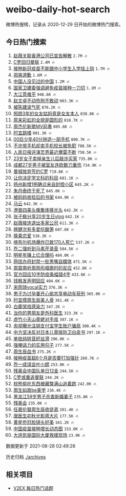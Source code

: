 # weibo-daily-hot-search

微博热搜榜，记录从 2020-12-29 日开始的微博热门搜索。

## 今日热门搜索

<!-- BEGIN -->

1. [赵薇关联香港公司已宣告解散](https://s.weibo.com/weibo?q=%23%E8%B5%B5%E8%96%87%E5%85%B3%E8%81%94%E9%A6%99%E6%B8%AF%E5%85%AC%E5%8F%B8%E5%B7%B2%E5%AE%A3%E5%91%8A%E8%A7%A3%E6%95%A3%23&Refer=top) `2.7M 🔥`
1. [C罗回归曼联](https://s.weibo.com/weibo?q=%23C%E7%BD%97%E5%9B%9E%E5%BD%92%E6%9B%BC%E8%81%94%23&Refer=top) `2.4M 🔥`
1. [接种新冠疫苗不能跟中小学生入学挂上钩](https://s.weibo.com/weibo?q=%23%E6%8E%A5%E7%A7%8D%E6%96%B0%E5%86%A0%E7%96%AB%E8%8B%97%E4%B8%8D%E8%83%BD%E8%B7%9F%E4%B8%AD%E5%B0%8F%E5%AD%A6%E7%94%9F%E5%85%A5%E5%AD%A6%E6%8C%82%E4%B8%8A%E9%92%A9%23&Refer=top) `1.7M 🔥`
1. [郑爽道歉](https://s.weibo.com/weibo?q=%23%E9%83%91%E7%88%BD%E9%81%93%E6%AD%89%23&Refer=top) `1.6M 🔥`
1. [中国人没见过的中国](https://s.weibo.com/weibo?q=%23%E4%B8%AD%E5%9B%BD%E4%BA%BA%E6%B2%A1%E8%A7%81%E8%BF%87%E7%9A%84%E4%B8%AD%E5%9B%BD%23&Refer=top) `1.2M 🔥`
1. [国家卫建委强调避免疫苗接种一刀切](https://s.weibo.com/weibo?q=%23%E5%9B%BD%E5%AE%B6%E5%8D%AB%E5%BB%BA%E5%A7%94%E5%BC%BA%E8%B0%83%E9%81%BF%E5%85%8D%E7%96%AB%E8%8B%97%E6%8E%A5%E7%A7%8D%E4%B8%80%E5%88%80%E5%88%87%23&Refer=top) `1.1M 🔥`
1. [大江意难平](https://s.weibo.com/weibo?q=%23%E5%A4%A7%E6%B1%9F%E6%84%8F%E9%9A%BE%E5%B9%B3%23&Refer=top) `946.6K 🔥`
1. [赵文卓不动热狗不敢动](https://s.weibo.com/weibo?q=%23%E8%B5%B5%E6%96%87%E5%8D%93%E4%B8%8D%E5%8A%A8%E7%83%AD%E7%8B%97%E4%B8%8D%E6%95%A2%E5%8A%A8%23&Refer=top) `903.3K 🔥`
1. [被陈建波气死](https://s.weibo.com/weibo?q=%23%E8%A2%AB%E9%99%88%E5%BB%BA%E6%B3%A2%E6%B0%94%E6%AD%BB%23&Refer=top) `876.2K 🔥`
1. [照顾3年的女友姑妈竟是女友本人](https://s.weibo.com/weibo?q=%23%E7%85%A7%E9%A1%BE3%E5%B9%B4%E7%9A%84%E5%A5%B3%E5%8F%8B%E5%A7%91%E5%A6%88%E7%AB%9F%E6%98%AF%E5%A5%B3%E5%8F%8B%E6%9C%AC%E4%BA%BA%23&Refer=top) `838.8K 🔥`
1. [原来彩虹的全貌是圆形的](https://s.weibo.com/weibo?q=%23%E5%8E%9F%E6%9D%A5%E5%BD%A9%E8%99%B9%E7%9A%84%E5%85%A8%E8%B2%8C%E6%98%AF%E5%9C%86%E5%BD%A2%E7%9A%84%23&Refer=top) `818.7K 🔥`
1. [周杰伦新歌MV前奏](https://s.weibo.com/weibo?q=%E5%91%A8%E6%9D%B0%E4%BC%A6%E6%96%B0%E6%AD%8CMV%E5%89%8D%E5%A5%8F&Refer=top) `805.6K 🔥`
1. [时宜跳楼](https://s.weibo.com/weibo?q=%23%E6%97%B6%E5%AE%9C%E8%B7%B3%E6%A5%BC%23&Refer=top) `801.3K 🔥`
1. [00后少年40分钟造一部手机](https://s.weibo.com/weibo?q=%2300%E5%90%8E%E5%B0%91%E5%B9%B440%E5%88%86%E9%92%9F%E9%80%A0%E4%B8%80%E9%83%A8%E6%89%8B%E6%9C%BA%23&Refer=top) `800.7K 🔥`
1. [不许带手机却卖手机校长被免职](https://s.weibo.com/weibo?q=%23%E4%B8%8D%E8%AE%B8%E5%B8%A6%E6%89%8B%E6%9C%BA%E5%8D%B4%E5%8D%96%E6%89%8B%E6%9C%BA%E6%A0%A1%E9%95%BF%E8%A2%AB%E5%85%8D%E8%81%8C%23&Refer=top) `788.5K 🔥`
1. [人民日报评演艺界最近爆雷不断](https://s.weibo.com/weibo?q=%23%E4%BA%BA%E6%B0%91%E6%97%A5%E6%8A%A5%E8%AF%84%E6%BC%94%E8%89%BA%E7%95%8C%E6%9C%80%E8%BF%91%E7%88%86%E9%9B%B7%E4%B8%8D%E6%96%AD%23&Refer=top) `750.5K 🔥`
1. [23岁女子卖掉亲生儿后敲诈买家](https://s.weibo.com/weibo?q=%2323%E5%B2%81%E5%A5%B3%E5%AD%90%E5%8D%96%E6%8E%89%E4%BA%B2%E7%94%9F%E5%84%BF%E5%90%8E%E6%95%B2%E8%AF%88%E4%B9%B0%E5%AE%B6%23&Refer=top) `735.0K 🔥`
1. [成都27岁男子被室友连砍数刀重伤](https://s.weibo.com/weibo?q=%23%E6%88%90%E9%83%BD27%E5%B2%81%E7%94%B7%E5%AD%90%E8%A2%AB%E5%AE%A4%E5%8F%8B%E8%BF%9E%E7%A0%8D%E6%95%B0%E5%88%80%E9%87%8D%E4%BC%A4%23&Refer=top) `734.9K 🔥`
1. [曼城放弃签约C罗](https://s.weibo.com/weibo?q=%23%E6%9B%BC%E5%9F%8E%E6%94%BE%E5%BC%83%E7%AD%BE%E7%BA%A6C%E7%BD%97%23&Refer=top) `719.6K 🔥`
1. [让你决定学文科的科目](https://s.weibo.com/weibo?q=%23%E8%AE%A9%E4%BD%A0%E5%86%B3%E5%AE%9A%E5%AD%A6%E6%96%87%E7%A7%91%E7%9A%84%E7%A7%91%E7%9B%AE%23&Refer=top) `681.1K 🔥`
1. [扬州新增1例确诊来自封控小区](https://s.weibo.com/weibo?q=%23%E6%89%AC%E5%B7%9E%E6%96%B0%E5%A2%9E1%E4%BE%8B%E7%A1%AE%E8%AF%8A%E6%9D%A5%E8%87%AA%E5%B0%81%E6%8E%A7%E5%B0%8F%E5%8C%BA%23&Refer=top) `645.2K 🔥`
1. [朱丹泰终于死了](https://s.weibo.com/weibo?q=%23%E6%9C%B1%E4%B8%B9%E6%B3%B0%E7%BB%88%E4%BA%8E%E6%AD%BB%E4%BA%86%23&Refer=top) `645.0K 🔥`
1. [被妈妈收拾后的书架](https://s.weibo.com/weibo?q=%23%E8%A2%AB%E5%A6%88%E5%A6%88%E6%94%B6%E6%8B%BE%E5%90%8E%E7%9A%84%E4%B9%A6%E6%9E%B6%23&Refer=top) `644.9K 🔥`
1. [马云](https://s.weibo.com/weibo?q=%E9%A9%AC%E4%BA%91&Refer=top) `642.3K 🔥`
1. [港普四美头像集体换光头](https://s.weibo.com/weibo?q=%23%E6%B8%AF%E6%99%AE%E5%9B%9B%E7%BE%8E%E5%A4%B4%E5%83%8F%E9%9B%86%E4%BD%93%E6%8D%A2%E5%85%89%E5%A4%B4%23&Refer=top) `642.3K 🔥`
1. [张子枫分享20岁生日vlog](https://s.weibo.com/weibo?q=%23%E5%BC%A0%E5%AD%90%E6%9E%AB%E5%88%86%E4%BA%AB20%E5%B2%81%E7%94%9F%E6%97%A5vlog%23&Refer=top) `642.1K 🔥`
1. [赵薇接连退出多家公司](https://s.weibo.com/weibo?q=%23%E8%B5%B5%E8%96%87%E6%8E%A5%E8%BF%9E%E9%80%80%E5%87%BA%E5%A4%9A%E5%AE%B6%E5%85%AC%E5%8F%B8%23&Refer=top) `611.3K 🔥`
1. [檀健次有多爱吃酸笋](https://s.weibo.com/weibo?q=%E6%AA%80%E5%81%A5%E6%AC%A1%E6%9C%89%E5%A4%9A%E7%88%B1%E5%90%83%E9%85%B8%E7%AC%8B&Refer=top) `607.6K 🔥`
1. [换乘恋爱](https://s.weibo.com/weibo?q=%E6%8D%A2%E4%B9%98%E6%81%8B%E7%88%B1&Refer=top) `538.3K 🔥`
1. [喀布尔机场爆炸已致170人死亡](https://s.weibo.com/weibo?q=%23%E5%96%80%E5%B8%83%E5%B0%94%E6%9C%BA%E5%9C%BA%E7%88%86%E7%82%B8%E5%B7%B2%E8%87%B4170%E4%BA%BA%E6%AD%BB%E4%BA%A1%23&Refer=top) `537.2K 🔥`
1. [乔二强听到马素芹录音](https://s.weibo.com/weibo?q=%23%E4%B9%94%E4%BA%8C%E5%BC%BA%E5%90%AC%E5%88%B0%E9%A9%AC%E7%B4%A0%E8%8A%B9%E5%BD%95%E9%9F%B3%23&Refer=top) `504.5K 🔥`
1. [明星年赚上亿合理吗](https://s.weibo.com/weibo?q=%23%E6%98%8E%E6%98%9F%E5%B9%B4%E8%B5%9A%E4%B8%8A%E4%BA%BF%E5%90%88%E7%90%86%E5%90%97%23&Refer=top) `484.0K 🔥`
1. [网信办将封禁一批黑嘴自媒体](https://s.weibo.com/weibo?q=%23%E7%BD%91%E4%BF%A1%E5%8A%9E%E5%B0%86%E5%B0%81%E7%A6%81%E4%B8%80%E6%89%B9%E9%BB%91%E5%98%B4%E8%87%AA%E5%AA%92%E4%BD%93%23&Refer=top) `471.5K 🔥`
1. [周震南听周雨彤唱歌时的反应](https://s.weibo.com/weibo?q=%E5%91%A8%E9%9C%87%E5%8D%97%E5%90%AC%E5%91%A8%E9%9B%A8%E5%BD%A4%E5%94%B1%E6%AD%8C%E6%97%B6%E7%9A%84%E5%8F%8D%E5%BA%94&Refer=top) `452.8K 🔥`
1. [官方回应10字防疫条幅错4字](https://s.weibo.com/weibo?q=%23%E5%AE%98%E6%96%B9%E5%9B%9E%E5%BA%9410%E5%AD%97%E9%98%B2%E7%96%AB%E6%9D%A1%E5%B9%85%E9%94%994%E5%AD%97%23&Refer=top) `433.6K 🔥`
1. [钱枫发声明回应](https://s.weibo.com/weibo?q=%23%E9%92%B1%E6%9E%AB%E5%8F%91%E5%A3%B0%E6%98%8E%E5%9B%9E%E5%BA%94%23&Refer=top) `404.6K 🔥`
1. [宋雨琦vocal实力](https://s.weibo.com/weibo?q=%23%E5%AE%8B%E9%9B%A8%E7%90%A6vocal%E5%AE%9E%E5%8A%9B%23&Refer=top) `376.3K 🔥`
1. [男子为讨孕妻开心偷共享电动车获刑](https://s.weibo.com/weibo?q=%23%E7%94%B7%E5%AD%90%E4%B8%BA%E8%AE%A8%E5%AD%95%E5%A6%BB%E5%BC%80%E5%BF%83%E5%81%B7%E5%85%B1%E4%BA%AB%E7%94%B5%E5%8A%A8%E8%BD%A6%E8%8E%B7%E5%88%91%23&Refer=top) `365.0K 🔥`
1. [时宜摸周生辰美人骨](https://s.weibo.com/weibo?q=%23%E6%97%B6%E5%AE%9C%E6%91%B8%E5%91%A8%E7%94%9F%E8%BE%B0%E7%BE%8E%E4%BA%BA%E9%AA%A8%23&Refer=top) `361.4K 🔥`
1. [白鹿哭戏感染力](https://s.weibo.com/weibo?q=%23%E7%99%BD%E9%B9%BF%E5%93%AD%E6%88%8F%E6%84%9F%E6%9F%93%E5%8A%9B%23&Refer=top) `347.2K 🔥`
1. [当你的男朋友是外科医生](https://s.weibo.com/weibo?q=%23%E5%BD%93%E4%BD%A0%E7%9A%84%E7%94%B7%E6%9C%8B%E5%8F%8B%E6%98%AF%E5%A4%96%E7%A7%91%E5%8C%BB%E7%94%9F%23&Refer=top) `323.3K 🔥`
1. [虚竹小天山童姥对手戏](https://s.weibo.com/weibo?q=%23%E8%99%9A%E7%AB%B9%E5%B0%8F%E5%A4%A9%E5%B1%B1%E7%AB%A5%E5%A7%A5%E5%AF%B9%E6%89%8B%E6%88%8F%23&Refer=top) `307.1K 🔥`
1. [央视曝光注销支付宝学生账户骗局](https://s.weibo.com/weibo?q=%23%E5%A4%AE%E8%A7%86%E6%9B%9D%E5%85%89%E6%B3%A8%E9%94%80%E6%94%AF%E4%BB%98%E5%AE%9D%E5%AD%A6%E7%94%9F%E8%B4%A6%E6%88%B7%E9%AA%97%E5%B1%80%23&Refer=top) `300.4K 🔥`
1. [中方坚决反对日本儿童版防卫白皮书](https://s.weibo.com/weibo?q=%23%E4%B8%AD%E6%96%B9%E5%9D%9A%E5%86%B3%E5%8F%8D%E5%AF%B9%E6%97%A5%E6%9C%AC%E5%84%BF%E7%AB%A5%E7%89%88%E9%98%B2%E5%8D%AB%E7%99%BD%E7%9A%AE%E4%B9%A6%23&Refer=top) `297.1K 🔥`
1. [单依纯转音好丝滑](https://s.weibo.com/weibo?q=%23%E5%8D%95%E4%BE%9D%E7%BA%AF%E8%BD%AC%E9%9F%B3%E5%A5%BD%E4%B8%9D%E6%BB%91%23&Refer=top) `296.0K 🔥`
1. [强嘲讽力的实用句子](https://s.weibo.com/weibo?q=%23%E5%BC%BA%E5%98%B2%E8%AE%BD%E5%8A%9B%E7%9A%84%E5%AE%9E%E7%94%A8%E5%8F%A5%E5%AD%90%23&Refer=top) `277.5K 🔥`
1. [周生辰血书](https://s.weibo.com/weibo?q=%23%E5%91%A8%E7%94%9F%E8%BE%B0%E8%A1%80%E4%B9%A6%23&Refer=top) `275.2K 🔥`
1. [接种疫苗超6个月是否要打加强针](https://s.weibo.com/weibo?q=%23%E6%8E%A5%E7%A7%8D%E7%96%AB%E8%8B%97%E8%B6%856%E4%B8%AA%E6%9C%88%E6%98%AF%E5%90%A6%E8%A6%81%E6%89%93%E5%8A%A0%E5%BC%BA%E9%92%88%23&Refer=top) `260.7K 🔥`
1. [乔一成误会叶小朗](https://s.weibo.com/weibo?q=%23%E4%B9%94%E4%B8%80%E6%88%90%E8%AF%AF%E4%BC%9A%E5%8F%B6%E5%B0%8F%E6%9C%97%23&Refer=top) `253.0K 🔥`
1. [残奥会中国队单日12金](https://s.weibo.com/weibo?q=%E6%AE%8B%E5%A5%A5%E4%BC%9A%E4%B8%AD%E5%9B%BD%E9%98%9F%E5%8D%95%E6%97%A512%E9%87%91&Refer=top) `244.5K 🔥`
1. [C罗或重返曼联](https://s.weibo.com/weibo?q=%23C%E7%BD%97%E6%88%96%E9%87%8D%E8%BF%94%E6%9B%BC%E8%81%94%23&Refer=top) `244.2K 🔥`
1. [棕熊偷吃东西被藏獒满山追着跑](https://s.weibo.com/weibo?q=%23%E6%A3%95%E7%86%8A%E5%81%B7%E5%90%83%E4%B8%9C%E8%A5%BF%E8%A2%AB%E8%97%8F%E7%8D%92%E6%BB%A1%E5%B1%B1%E8%BF%BD%E7%9D%80%E8%B7%91%23&Refer=top) `242.0K 🔥`
1. [周生如故be美学](https://s.weibo.com/weibo?q=%E5%91%A8%E7%94%9F%E5%A6%82%E6%95%85be%E7%BE%8E%E5%AD%A6&Refer=top) `236.4K 🔥`
1. [黑龙江59岁男子杀害新婚妻子](https://s.weibo.com/weibo?q=%23%E9%BB%91%E9%BE%99%E6%B1%9F59%E5%B2%81%E7%94%B7%E5%AD%90%E6%9D%80%E5%AE%B3%E6%96%B0%E5%A9%9A%E5%A6%BB%E5%AD%90%23&Refer=top) `235.8K 🔥`
1. [残奥会](https://s.weibo.com/weibo?q=%E6%AE%8B%E5%A5%A5%E4%BC%9A&Refer=top) `235.0K 🔥`
1. [任嘉伦替周生辰收徒弟](https://s.weibo.com/weibo?q=%23%E4%BB%BB%E5%98%89%E4%BC%A6%E6%9B%BF%E5%91%A8%E7%94%9F%E8%BE%B0%E6%94%B6%E5%BE%92%E5%BC%9F%23&Refer=top) `201.4K 🔥`
1. [唐医生初秋光影感大片](https://s.weibo.com/weibo?q=%23%E5%94%90%E5%8C%BB%E7%94%9F%E5%88%9D%E7%A7%8B%E5%85%89%E5%BD%B1%E6%84%9F%E5%A4%A7%E7%89%87%23&Refer=top) `177.5K 🔥`
1. [黄星侨怼脸镜头好美](https://s.weibo.com/weibo?q=%23%E9%BB%84%E6%98%9F%E4%BE%A8%E6%80%BC%E8%84%B8%E9%95%9C%E5%A4%B4%E5%A5%BD%E7%BE%8E%23&Refer=top) `161.2K 🔥`
1. [中国疫苗接种增长动态图](https://s.weibo.com/weibo?q=%23%E4%B8%AD%E5%9B%BD%E7%96%AB%E8%8B%97%E6%8E%A5%E7%A7%8D%E5%A2%9E%E9%95%BF%E5%8A%A8%E6%80%81%E5%9B%BE%23&Refer=top) `153.0K 🔥`
1. [大连凯旋国际大厦救援现场](https://s.weibo.com/weibo?q=%23%E5%A4%A7%E8%BF%9E%E5%87%AF%E6%97%8B%E5%9B%BD%E9%99%85%E5%A4%A7%E5%8E%A6%E6%95%91%E6%8F%B4%E7%8E%B0%E5%9C%BA%23&Refer=top) `23.9K 🔥`

数据更新于 2021-08-28 02:49:26

<!-- END -->

历史归档 [./archives](./archives)

## 相关项目

- [V2EX 每日热门话题](https://github.com/boojack/v2ex-daily-hot-topic)
